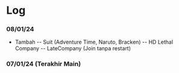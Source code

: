# Log

### 08/01/24
- Tambah
-- Suit (Adventure Time, Naruto, Bracken)
-- HD Lethal Company
-- LateCompany (Join tanpa restart)

### 07/01/24 (Terakhir Main)